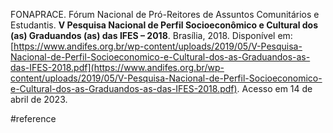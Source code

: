 FONAPRACE. Fórum Nacional de Pró-Reitores de Assuntos Comunitários e Estudantis. **V Pesquisa Nacional de Perfil Socioeconômico e Cultural dos (as) Graduandos (as) das IFES – 2018**. Brasília, 2018. Disponível em: [https://www.andifes.org.br/wp-content/uploads/2019/05/V-Pesquisa-Nacional-de-Perfil-Socioeconomico-e-Cultural-dos-as-Graduandos-as-das-IFES-2018.pdf](https://www.andifes.org.br/wp-content/uploads/2019/05/V-Pesquisa-Nacional-de-Perfil-Socioeconomico-e-Cultural-dos-as-Graduandos-as-das-IFES-2018.pdf). Acesso em 14 de abril de 2023.

#reference